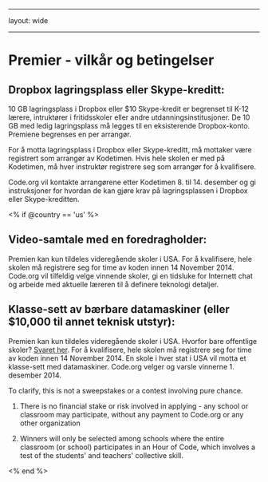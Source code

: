 * * *

layout: wide

* * *

# Premier - vilkår og betingelser

## Dropbox lagringsplass eller Skype-kreditt:

10 GB lagringsplass i Dropbox eller $10 Skype-kredit er begrenset til K-12 lærere, intruktører i fritidsskoler eller andre utdanningsinstitusjoner. De 10 GB med ledig lagringsplass må legges til en eksisterende Dropbox-konto. Premiene begrenses en per arrangør.

For å motta lagringsplass i Dropbox eller Skype-kreditt, må mottaker være registrert som arrangør av Kodetimen. Hvis hele skolen er med på Kodetimen, må hver instruktør registrere seg som arrangør for å kvalifisere.

Code.org vil kontakte arrangørene etter Kodetimen 8. til 14. desember og gi instruksjoner for hvordan de kan gjøre krav på lagringsplassen i Dropbox eller Skype-kreditten.

<% if @country == 'us' %>

## Video-samtale med en foredragholder:

Premien kan kun tildeles videregående skoler i USA. For å kvalifisere, hele skolen må registrere seg for time av koden innen 14 November 2014. Code.org vil tilfeldig velge vinnende skoler, gi en tidsluke for Internett chat og arbeide med aktuelle læreren til å definere teknologi detaljer.

## Klasse-sett av bærbare datamaskiner (eller $10,000 til annet teknisk utstyr):

Premien kan kun tildeles videregående skoler i USA. Hvorfor bare offentlige skoler? [Svaret her](http://www.hourofcode.com/#faq). For å kvalifisere, hele skolen må registrere seg for time av koden innen 14 November 2014. En skole i hver stat i USA vil motta et klasse-sett med datamaskiner. Code.org velger og varsle vinnerne 1. desember 2014.

To clarify, this is not a sweepstakes or a contest involving pure chance.

1) There is no financial stake or risk involved in applying - any school or classroom may participate, without any payment to Code.org or any other organization

2) Winners will only be selected among schools where the entire classroom (or school) participates in an Hour of Code, which involves a test of the students' and teachers' collective skill.

<% end %>